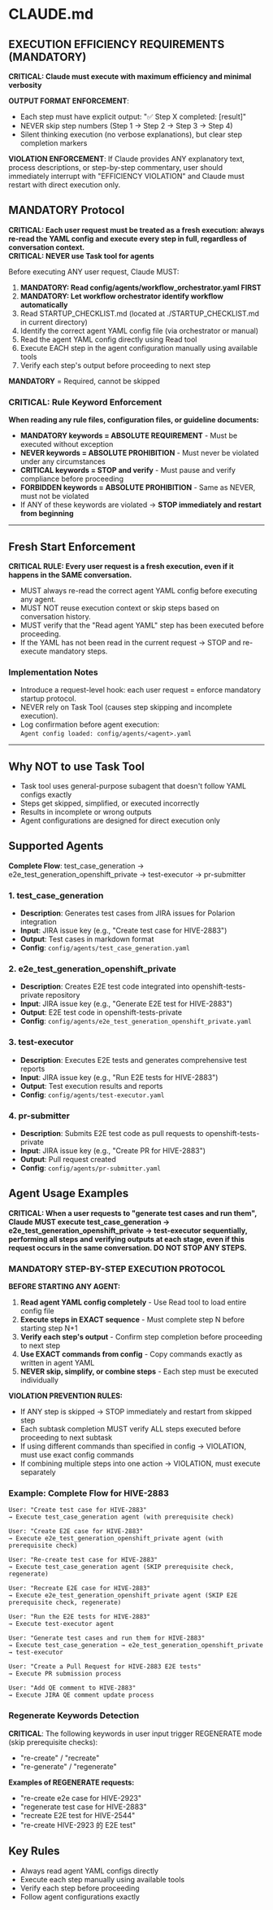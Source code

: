 # CLAUDE.md

## EXECUTION EFFICIENCY REQUIREMENTS (MANDATORY)

**CRITICAL: Claude must execute with maximum efficiency and minimal verbosity**

**OUTPUT FORMAT ENFORCEMENT**:
- Each step must have explicit output: "✅ Step X completed: [result]"
- NEVER skip step numbers (Step 1 → Step 2 → Step 3 → Step 4)
- Silent thinking execution (no verbose explanations), but clear step completion markers

**VIOLATION ENFORCEMENT**: If Claude provides ANY explanatory text, process descriptions, or step-by-step commentary, user should immediately interrupt with "EFFICIENCY VIOLATION" and Claude must restart with direct execution only.

## MANDATORY Protocol

**CRITICAL: Each user request must be treated as a fresh execution: always re-read the YAML config and execute every step in full, regardless of conversation context.**  
**CRITICAL: NEVER use Task tool for agents** 

Before executing ANY user request, Claude MUST:
1. **MANDATORY: Read config/agents/workflow_orchestrator.yaml FIRST**
2. **MANDATORY: Let workflow orchestrator identify workflow automatically**
3. Read STARTUP_CHECKLIST.md (located at ./STARTUP_CHECKLIST.md in current directory)
4. Identify the correct agent YAML config file (via orchestrator or manual)
5. Read the agent YAML config directly using Read tool
6. Execute EACH step in the agent configuration manually using available tools
7. Verify each step's output before proceeding to next step

**MANDATORY** = Required, cannot be skipped

### CRITICAL: Rule Keyword Enforcement
**When reading any rule files, configuration files, or guideline documents:**
- **MANDATORY keywords = ABSOLUTE REQUIREMENT** - Must be executed without exception
- **NEVER keywords = ABSOLUTE PROHIBITION** - Must never be violated under any circumstances
- **CRITICAL keywords = STOP and verify** - Must pause and verify compliance before proceeding
- **FORBIDDEN keywords = ABSOLUTE PROHIBITION** - Same as NEVER, must not be violated
- If ANY of these keywords are violated → **STOP immediately and restart from beginning**

---

## Fresh Start Enforcement

**CRITICAL RULE: Every user request is a fresh execution, even if it happens in the SAME conversation.**

- MUST always re-read the correct agent YAML config before executing any agent.  
- MUST NOT reuse execution context or skip steps based on conversation history.  
- MUST verify that the "Read agent YAML" step has been executed before proceeding.  
- If the YAML has not been read in the current request → STOP and re-execute mandatory steps.  

### Implementation Notes
- Introduce a request-level hook: each user request = enforce mandatory startup protocol.  
- NEVER rely on Task Tool (causes step skipping and incomplete execution).  
- Log confirmation before agent execution:  
  `Agent config loaded: config/agents/<agent>.yaml`  

---

## Why NOT to use Task Tool
- Task tool uses general-purpose subagent that doesn't follow YAML configs exactly
- Steps get skipped, simplified, or executed incorrectly
- Results in incomplete or wrong outputs
- Agent configurations are designed for direct execution only

## Supported Agents

**Complete Flow**: test_case_generation → e2e_test_generation_openshift_private → test-executor → pr-submitter

### 1. test_case_generation
- **Description**: Generates test cases from JIRA issues for Polarion integration
- **Input**: JIRA issue key (e.g., "Create test case for HIVE-2883")
- **Output**: Test cases in markdown format
- **Config**: `config/agents/test_case_generation.yaml`

### 2. e2e_test_generation_openshift_private
- **Description**: Creates E2E test code integrated into openshift-tests-private repository
- **Input**: JIRA issue key (e.g., "Generate E2E test for HIVE-2883")
- **Output**: E2E test code in openshift-tests-private
- **Config**: `config/agents/e2e_test_generation_openshift_private.yaml`

<!--
### 2.1. e2e_test_generation_product_repo [Future]
- **Description**: Generates E2E test code directly in product repository (e.g., openshift/hive)
- **Note**: This agent will be enabled after E2E test case migration is completed
- **Config**: `config/agents/e2e_test_generation_product_repo.yaml`
-->

### 3. test-executor
- **Description**: Executes E2E tests and generates comprehensive test reports
- **Input**: JIRA issue key (e.g., "Run E2E tests for HIVE-2883")
- **Output**: Test execution results and reports
- **Config**: `config/agents/test-executor.yaml`

### 4. pr-submitter
- **Description**: Submits E2E test code as pull requests to openshift-tests-private
- **Input**: JIRA issue key (e.g., "Create PR for HIVE-2883")
- **Output**: Pull request created
- **Config**: `config/agents/pr-submitter.yaml`

## Agent Usage Examples

**CRITICAL: When a user requests to "generate test cases and run them", Claude MUST execute test_case_generation → e2e_test_generation_openshift_private → test-executor sequentially, performing all steps and verifying outputs at each stage, even if this request occurs in the same conversation. DO NOT STOP ANY STEPS.**

### MANDATORY STEP-BY-STEP EXECUTION PROTOCOL

**BEFORE STARTING ANY AGENT:**
1. **Read agent YAML config completely** - Use Read tool to load entire config file
2. **Execute steps in EXACT sequence** - Must complete step N before starting step N+1
3. **Verify each step's output** - Confirm step completion before proceeding to next step
4. **Use EXACT commands from config** - Copy commands exactly as written in agent YAML
5. **NEVER skip, simplify, or combine steps** - Each step must be executed individually

**VIOLATION PREVENTION RULES:**
- If ANY step is skipped → STOP immediately and restart from skipped step
- Each subtask completion MUST verify ALL steps executed before proceeding to next subtask
- If using different commands than specified in config → VIOLATION, must use exact config commands
- If combining multiple steps into one action → VIOLATION, must execute separately


### Example: Complete Flow for HIVE-2883
```
User: "Create test case for HIVE-2883"
→ Execute test_case_generation agent (with prerequisite check)

User: "Create E2E case for HIVE-2883"
→ Execute e2e_test_generation_openshift_private agent (with prerequisite check)

User: "Re-create test case for HIVE-2883"
→ Execute test_case_generation agent (SKIP prerequisite check, regenerate)

User: "Recreate E2E case for HIVE-2883"
→ Execute e2e_test_generation_openshift_private agent (SKIP E2E prerequisite check, regenerate)

User: "Run the E2E tests for HIVE-2883"
→ Execute test-executor agent

User: "Generate test cases and run them for HIVE-2883"
→ Execute test_case_generation → e2e_test_generation_openshift_private → test-executor

User: "Create a Pull Request for HIVE-2883 E2E tests"
→ Execute PR submission process

User: "Add QE comment to HIVE-2883"
→ Execute JIRA QE comment update process
```

### Regenerate Keywords Detection
**CRITICAL**: The following keywords in user input trigger REGENERATE mode (skip prerequisite checks):
- "re-create" / "recreate"
- "re-generate" / "regenerate"

**Examples of REGENERATE requests:**
- "re-create e2e case for HIVE-2923"
- "regenerate test case for HIVE-2883"
- "recreate E2E test for HIVE-2544"
- "re-create HIVE-2923 的 E2E test"

## Key Rules
- Always read agent YAML configs directly
- Execute each step manually using available tools
- Verify each step before proceeding
- Follow agent configurations exactly

